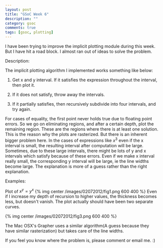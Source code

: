 ```yaml
---
layout: post
title: "GSoC Week 6"
description: ""
category: gsoc
comments: true
tags: [gsoc, plotting]
---
```


I have been trying to improve the implicit plotting module during this week. But I have hit a road block. I almost ran out of ideas to solve the problem.

Description:

The implicit plotting algorithm I implemented works something like below:

1) Get x and y interval. If it satisfies the expression throughout the interval, then plot it.

2) If it does not satisfy, throw away the intervals.

3) If it partially satisfies, then recursively subdivide into four intervals, and try again.

For cases of equality, the first point never holds true due to floating point errors. So we go on
eliminating regions, and after a certain depth, plot the remaining region. These are the regions where there is at least one solution. This is the reason why the plots are rasterized. But there is an inherent bigger problem here. In the cases of expressions like $x^{3}$ even if the x interval is small, the resulting interval after computation will be large. Sometimes, due to these large intervals, there might be lots of y and x intervals which satisfy because of these errors. Even if we make x interval really small, the corresponding y interval will be large, ie the line widths become large. The explanation is more of a guess rather than the right explanation.

Examples:

Plot of $x^{y}=y^{x}$
{% img center /images/02072012/fig1.png 600 400 %}
Even if I increase my depth of recursion to higher values, the thickness becomes less, but doesn't vanish. The plot actually should have been two separate curves.

{% img center /images/02072012/fig3.png 600 400 %}

The Mac OSX's Grapher uses a similar algorithm(A guess because they have similar rasterization) but takes care of the line widths.

If you feel you know where the problem is, please comment or email me. :)




